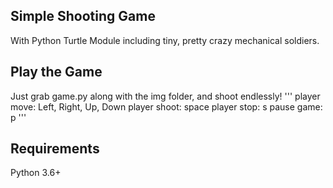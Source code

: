 
## Simple Shooting Game 
With Python Turtle Module including tiny, pretty crazy mechanical soldiers.

## Play the Game
Just grab game.py along with the img folder, and shoot endlessly!
'''
player move: Left, Right, Up, Down
player shoot: space
player stop: s
pause game: p
'''

## Requirements
Python 3.6+
